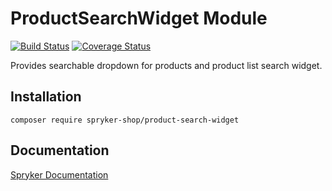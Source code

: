 # ProductSearchWidget Module
[![Build Status](https://travis-ci.org/spryker-shop/product-search-widget.svg)](https://travis-ci.org/spryker-shop/product-search-widget)
[![Coverage Status](https://coveralls.io/repos/github/spryker-shop/product-search-widget/badge.svg)](https://coveralls.io/github/spryker-shop/product-search-widget)

Provides searchable dropdown for products and product list search widget.

## Installation

```
composer require spryker-shop/product-search-widget
```

## Documentation

[Spryker Documentation](https://academy.spryker.com/developing_with_spryker/module_guide/modules.html)
